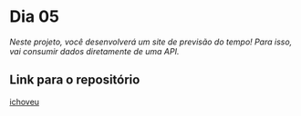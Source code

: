 # Dia 05

_Neste projeto, você desenvolverá um site de previsão do tempo!_
_Para isso, vai consumir dados diretamente de uma API._

## Link para o repositório
[ichoveu](https://github.com/williandpg/ichoveu)
